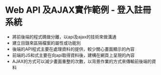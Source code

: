 # Web API 及AJAX實作範例 - 登入註冊系統

* 將前後端的程式碼做分離，以api及ajax的技術來做溝通
* 建立目錄來區隔檔案的屬性或功能別
* 後端的API程式主要在處理資料的提供，較少關心畫面顯示的內容
* 前端的JS和式主要在向api取得資料後，建構在網頁上呈現的內容
* AJAX的方式可以減少畫面重整的次數，以背景作業的方式來傳輸前後端的資料


